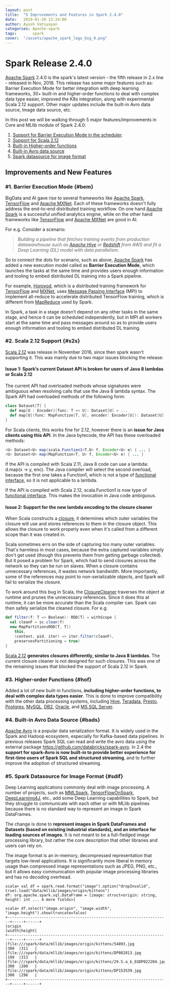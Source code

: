 ```yaml
---
layout: post
title:  "5 Improvements and Features in Spark 2.4.0"
date:   2019-01-20 13:24:00
author: Ayush Vatsyayan
categories: Apache-spark
tags:	    spark
cover:  "/assets/apache_spark_logo_big_0.png"
---
```

# Spark Release 2.4.0
[Apache Spark][1] 2.4.0 is the spark's latest version - the fifth release in 2.x line -  released in Nov, 2018. This release has some major features such as: Barrier Execution Mode for better integration with deep learning frameworks, 30+ built-in and higher-order functions to deal with complex data type easier, improved the K8s integration, along with experimental Scala 2.12 support. 
Other major updates include the built-in Avro data source, Image data source, etc.
 
In this post we will be walking through 5 major features/improvements in Core and MLlib module of Spark 2.4.0:
1. [Support for Barrier Execution Mode in the scheduler](#bem).
2. [Support for Scala 2.12](#s2s)
3. [Built-in Higher-order functions](#hof)
4. [Built-in Avro data source](#bads)
5. [Spark datasource for image format](#sdif)

## Improvements and New Features

### #1. Barrier Execution Mode {#bem}
BigData and AI gave rise to several frameworks like [Apache Spark][1], [TensorFlow][2] and [Apache MXNet][3]. 
Each of these frameworks doesn't fully address the end-to-end distributed training workflow. On one hand [Apache Spark][1] is a successful unified analytics engine, while on the other hand frameworks like [TensorFlow][2] and [Apache MXNet][3] are good in AI.

For e.g. Consider a scenario: 

> *Building a pipeline that fetches training events from production datawarehouse such as [Apache Hive](https://hive.apache.org) or [Redshift](https://aws.amazon.com/redshift/) from AWS and fit a Deep Learning (DL) model with data parallelism.*

So to connect the dots for scenario, such as above, [Apache Spark][1] has added a new execution model called as **Barrier Execution Mode**, which launches the tasks at the same time and provides users enough information and tooling to embed distributed DL training into a Spark pipeline.

For example, [Horovod](https://github.com/uber/horovod), which is a distributed training framework for [TensorFlow][2] and [MXNet][3], uses [Message Passing Interface](https://en.wikipedia.org/wiki/Message_Passing_Interface) (MPI) to implement all-reduce to accelerate distributed TensorFlow training, which is different from [MapReduce](https://en.wikipedia.org/wiki/MapReduce) used by Spark. 

In Spark, a task in a stage doesn’t depend on any other tasks in the same stage, and hence it can be scheduled independently, but in MPI all workers start at the same time and pass messages around so as to provide users enough information and tooling to embed distributed DL training.

### #2. Scala 2.12 Support {#s2s}
[Scala 2.12][4] was release in November 2016, since then spark wasn't supporting it. This was mainly due to two major issues blocking the release:
#### Issue 1: Spark’s current Dataset API is broken for users of Java 8 lambdas or Scala 2.12
The current API had overloaded methods whose signatures were ambiguous when resolving calls that use the Java 8 lambda syntax.
The Spark API had overloaded methods of the following form:
```scala
class Dataset[T] {
  def map[U : Encoder](func: T => U): Dataset[U] = ...
  def map[U](func: MapFunction[T, U], encoder: Encoder[U]): Dataset[U] = ...
}
```
For Scala clients, this works fine for 2.12, however there is an **issue for Java clients using this API**. In the Java bytecode, the API has these overloaded methods:
```Java
<U> Dataset<U> map(scala.Function1<T,U> f, Encoder<U> e) { ... }
<U> Dataset<U> map(MapFunction<T, U> f, Encoder<U> e) { ... }
```
If the API is compiled with Scala 2.11, Java 8 code can use a lambda: d.map(x -> y, enc). The Java compiler will select the second overload, because the first one takes a Function1, which is not a type of [functional interface](https://docs.oracle.com/javase/specs/jls/se8/html/jls-9.html#jls-9.8), so it is not applicable to a lambda.

If the API is compiled with Scala 2.12, scala.Function1 is now type of [functional interface](https://docs.oracle.com/javase/specs/jls/se8/html/jls-9.html#jls-9.8). This makes the invocation in Java code ambiguous.

#### Issue 2: Support for the new lambda encoding to the closure cleaner
When Scala constructs a [closure](https://stackoverflow.com/a/7464475/6065591), it determines which outer variables the closure will use and stores references to them in the closure object. This allows the closure to work properly even when it's called from a different scope than it was created in.

Scala sometimes errs on the side of capturing too many outer variables. That's harmless in most cases, because the extra captured variables simply don't get used (though this prevents them from getting garbage collected). But it posed a problem for Spark, which had to send closures across the network so they can be run on slaves. When a closure contains unnecessary references, it wastes network bandwidth. More importantly, some of the references may point to non-serializable objects, and Spark will fail to serialize the closure.

To work around this bug in Scala, the [ClosureCleaner](https://github.com/apache/spark/blob/master/core/src/main/scala/org/apache/spark/util/ClosureCleaner.scala) traverses the object at runtime and prunes the unnecessary references. Since it does this at runtime, it can be more accurate than the Scala compiler can. Spark can then safely serialize the cleaned closure. For e.g.
```scala
def filter(f: T => Boolean): RDD[T] = withScope {
  val cleanF = sc.clean(f)
  new MapPartitionsRDD[T, T](
    this,
    (context, pid, iter) => iter.filter(cleanF),
    preservesPartitioning = true)
}
```
[Scala 2.12][4] **generates closures differently, similar to Java 8 lambdas**. The current closure cleaner is not designed for such closures. This was one of the remaining issues that blocked the support of Scala 2.12 in Spark.

### #3. Higher-order Functions {#hof}
Added a lot of new built-in functions, **including higher-order functions, to deal with complex data types easier**. This is done to improve compatibility with the other data processing systems, including [Hive](https://hive.apache.org), [Teradata](https://www.teradata.com/Products/Software/Database), [Presto](https://prestodb.github.io), [Postgres](https://www.postgresql.org), [MySQL](https://www.mysql.com), [DB2](https://www.ibm.com/analytics/us/en/db2/), [Oracle](https://www.ibm.com/analytics/us/en/db2/), and [MS SQL Server](https://www.microsoft.com/en-ie/sql-server/sql-server-downloads).

### #4. Built-in Avro Data Source {#bads}
[Apache Avro](https://avro.apache.org) is a popular data serialization format. It is widely used in the Spark and Hadoop ecosystem, especially for Kafka-based data pipelines. In previous releases Spark SQL can read and write the avro data using the external package https://github.com/databricks/spark-avro. In 2.4 the **support for spark-Avro is now built-in to provide better experience for first-time users of Spark SQL and structured streaming**, and to further improve the adoption of structured streaming.

### #5. Spark Datasource for Image Format {#sdif}
Deep Learning applications commonly deal with image processing. A number of projects, such as [MMLSpark](https://github.com/Azure/mmlspark), [TensorFlowOnSpark](https://github.com/yahoo/TensorFlowOnSpark), [DeepLearning4J](https://deeplearning4j.org), etc., add some Deep Learning capabilities to Spark, but they struggle to communicate with each other or with MLlib pipelines because there is no standard way to represent an image in Spark DataFrames.

The change is done to **represent images in Spark DataFrames and Datasets (based on existing industrial standards), and an interface for loading sources of images**. It is not meant to be a full-fledged image processing library, but rather the core description that other libraries and users can rely on.

The image format is an in-memory, decompressed representation that targets low-level applications. It is significantly more liberal in memory usage than compressed image representations such as JPEG, PNG, etc., but it allows easy communication with popular image processing libraries and has no decoding overhead.
```shell
scala> val df = spark.read.format("image").option("dropInvalid", true).load("data/mllib/images/origin/kittens")
df: org.apache.spark.sql.DataFrame = [image: struct<origin: string, height: int ... 4 more fields>]

scala> df.select("image.origin", "image.width", "image.height").show(truncate=false)
+-----------------------------------------------------------------------+-----+------+
|origin                                                                 |width|height|
+-----------------------------------------------------------------------+-----+------+
|file:///spark/data/mllib/images/origin/kittens/54893.jpg               |300  |311   |
|file:///spark/data/mllib/images/origin/kittens/DP802813.jpg            |199  |313   |
|file:///spark/data/mllib/images/origin/kittens/29.5.a_b_EGDP022204.jpg |300  |200   |
|file:///spark/data/mllib/images/origin/kittens/DP153539.jpg            |300  |296   |
+-----------------------------------------------------------------------+-----+------+
```

[1]: https://spark.apache.org
[2]: https://www.tensorflow.org
[3]: https://mxnet.apache.org
[4]: https://www.scala-lang.org/news/2.12.0/